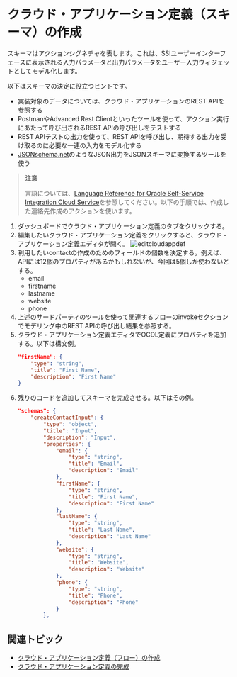 # クラウド・アプリケーション定義（スキーマ）の作成

スキーマはアクションシグネチャを表します。これは、SSIユーザーインターフェースに表示される入力パラメータと出力パラメータをユーザー入力ウィジェットとしてモデル化します。

以下はスキーマの決定に役立つヒントです。

- 実装対象のデータについては、クラウド・アプリケーションのREST APIを参照する
- PostmanやAdvanced Rest Clientといったツールを使って、アクション実行にあたって呼び出されるREST APIの呼び出しをテストする
- REST APIテストの出力を使って、REST APIを呼び出し、期待する出力を受け取るのに必要な一連の入力をモデル化する
- [JSONschema.net](https://jsonschema.net/)のようなJSON出力をJSONスキーマに変換するツールを使う

> **注意**
>
> 言語については、[Language Reference for Oracle Self-Service Integration Cloud Service](https://docs.oracle.com/en/cloud/paas/self-service-integration-cloud/ssidg/oracle-self-service-integration-connector-definition-language.html)を参照してください。以下の手順では、作成した連絡先作成のアクションを使います。

1. ダッシュボードでクラウド・アプリケーション定義のタブをクリックする。
2. 編集したいクラウド・アプリケーション定義をクリックすると、クラウド・アプリケーション定義エディタが開く。
    ![editcloudappdef](https://docs.oracle.com/en/cloud/paas/self-service-integration-cloud/ssiag/img/editcloudappdef.png)
3. 利用したいcontactの作成のためのフィールドの個数を決定する。例えば、APIには12個のプロパティがあるかもしれないが、今回は5個しか使わないとする。
    - email
    - firstname
    - lastname
    - website
    - phone
4. 上述のサードパーティのツールを使って関連するフローのinvokeセクションでモデリング中のREST APIの呼び出し結果を参照する。
5. クラウド・アプリケーション定義エディタでOCDL定義にプロパティを追加する。以下は構文例。
    ```json
    "firstName": {
        "type": "string",
        "title": "First Name",
        "description": "First Name"
    }
    ```
6. 残りのコードを追加してスキーマを完成させる。以下はその例。
    ```json
    "schemas": {
        "createContactInput": {
            "type": "object",
            "title": "Input",
            "description": "Input",
            "properties": {
                "email": {
                    "type": "string",
                    "title": "Email",
                    "description": "Email"
                },
                "firstName": {
                    "type": "string",
                    "title": "First Name",
                    "description": "First Name"
                },
                "lastName": {
                    "type": "string",
                    "title": "Last Name",
                    "description": "Last Name"
                },
                "website": {
                    "type": "string",
                    "title": "Website",
                    "description": "Website"
                },
                "phone": {
                    "type": "string",
                    "title": "Phone",
                    "description": "Phone"
                }
            },
    ```

## 関連トピック

- [クラウド・アプリケーション定義（フロー）の作成](CustomCloudApp_3_4.md)
- [クラウド・アプリケーション定義の完成](CustomCloudApp_3_6.md)
